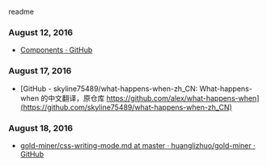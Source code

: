 readme


### August 12, 2016
- [Components · GitHub](https://github.com/component) 

### August 17, 2016
- [GitHub - skyline75489/what-happens-when-zh_CN: What-happens-when 的中文翻译，原仓库 https://github.com/alex/what-happens-when](https://github.com/skyline75489/what-happens-when-zh_CN) 

### August 18, 2016
- [gold-miner/css-writing-mode.md at master · huanglizhuo/gold-miner · GitHub](https://github.com/huanglizhuo/gold-miner/blob/master/TODO/css-writing-mode.md) 
